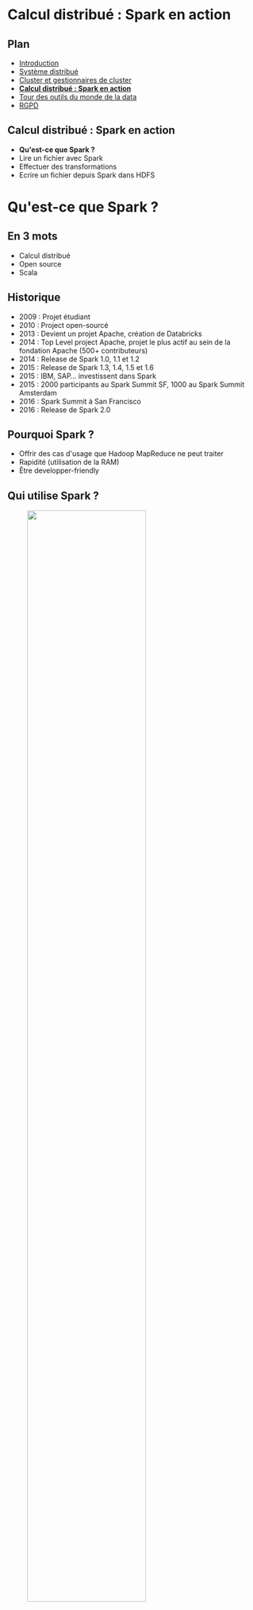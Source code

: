 # Calcul distribué : Spark en action

<!-- .slide: class="page-title" -->



## Plan

<!-- .slide: class="toc" -->

- [Introduction](#/1)
- [Système distribué](#/2)
- [Cluster et gestionnaires de cluster](#/3)
- **[Calcul distribué : Spark en action](#/4)**
- [Tour des outils du monde de la data](#/5)
- [RGPD](#/6)



## Calcul distribué : Spark en action

- **Qu'est-ce que Spark ?**
- Lire un fichier avec Spark
- Effectuer des transformations
- Ecrire un fichier depuis Spark dans HDFS



# Qu'est-ce que Spark ?

<!-- .slide: class="page-title" -->



## En 3 mots

- Calcul distribué
- Open source
- Scala



## Historique

- 2009 : Projet étudiant
- 2010 : Project open-sourcé
- 2013 : Devient un projet Apache, création de Databricks
- 2014 : Top Level project Apache, projet le plus actif au sein de la fondation Apache (500+ contributeurs)
- 2014 : Release de Spark 1.0, 1.1 et 1.2
- 2015 : Release de Spark 1.3, 1.4, 1.5 et 1.6
- 2015 : IBM, SAP… investissent dans Spark
- 2015 : 2000 participants au Spark Summit SF, 1000 au Spark Summit Amsterdam
- 2016 : Spark Summit à San Francisco
- 2016 : Release de Spark 2.0



## Pourquoi Spark ?

- Offrir des cas d'usage que Hadoop MapReduce ne peut traiter 
- Rapidité (utilisation de la RAM)
- Être developper-friendly



## Qui utilise Spark ?

<figure>
      <img src="ressources/images/04_spark/spark_uses.png" style="margin: 0 auto; width: 75%"/>
</figure>



## Pourquoi faire ?

<figure>
      <img src="ressources/images/04_spark/usages.png" style="margin: 0 auto; width: 75%"/>
</figure>



## Différents langages 

<figure>
      <img src="ressources/images/04_spark/languages.png" style="margin: 0 auto; width: 75%"/>
</figure>



## Calcul distribué : Spark en action

- Qu'est-ce que Spark ?
- **Lire un fichier avec Spark**
- Effectuer des transformations
- Ecrire un fichier depuis Spark dans HDFS



# Lire un fichier avec Spark

<!-- .slide: class="page-title" -->



## Lire un fichier CSV

```scala

val diamonds = spark.
                  read.
                  option("header", "true"). 
                  option("inferSchema", "true").
                  csv("diamonds.csv") 
                  
diamonds.show(5)

+---+-----+---------+-----+-------+-----+-----+-----+----+----+----+
|_c0|carat|      cut|color|clarity|depth|table|price|   x|   y|   z|
+---+-----+---------+-----+-------+-----+-----+-----+----+----+----+
|  1| 0.23|    Ideal|    E|    SI2| 61.5|   55|  326|3.95|3.98|2.43|
|  2| 0.21|  Premium|    E|    SI1| 59.8|   61|  326|3.89|3.84|2.31|
|  3| 0.23|     Good|    E|    VS1| 56.9|   65|  327|4.05|4.07|2.31|
|  4| 0.29|  Premium|    I|    VS2| 62.4|   58|  334| 4.2|4.23|2.63|
|  5| 0.31|     Good|    J|    SI2| 63.3|   58|  335|4.34|4.35|2.75|
+---+-----+---------+-----+-------+-----+-----+-----+----+----+----+

```



## Imprimer le schéma

```scala
diamonds.printSchema

root
 |-- _c0: integer (nullable = true)
 |-- carat: double (nullable = true)
 |-- cut: string (nullable = true)
 |-- color: string (nullable = true)
 |-- clarity: string (nullable = true)
 |-- depth: double (nullable = true)
 |-- table: double (nullable = true)
 |-- price: integer (nullable = true)
 |-- x: double (nullable = true)
 |-- y: double (nullable = true)
 |-- z: double (nullable = true)
```



## Lire un fichier json

```scala
val people = spark.read.json("people.json")
people.show

+----+-------+
| age|   name|
+----+-------+
|null|Michael|
|  30|   Andy|
|  19| Justin|
+----+-------+

```



# TP 3 : Lire un fichier avec Spark

<!-- .slide: class="page-title" -->



## Calcul distribué : Spark en action

- Qu'est-ce que Spark ?
- Lire un fichier avec Spark
- **Effectuer des transformations**
- Ecrire un fichier depuis Spark dans HDFS



# Effectuer des transformations

<!-- .slide: class="page-title" -->



## Créer une table dans Spark

```scala

people.createOrReplaceTempView("people")

spark.sql("""
select * from people
""").show

+----+-------+
| age|   name|
+----+-------+
|null|Michael|
|  30|   Andy|
|  19| Justin|
+----+-------+
```



## Filtrer

```scala
val filteredPeople = spark.sql("""
select * from people where age > 20
""")

filteredPeople.show

+---+----+
|age|name|
+---+----+
| 30|Andy|
+---+----+
```



## Sélectionner
```scala
spark.sql("""
select name from people where age > 20
""").show

+----+
|name|
+----+
|Andy|
+----+
```




## Réaliser quelques statistiques 

```scala
spark.sql("""
select max(age), min(age), round(avg(age))
from people
""").show

+--------+--------+------------------+
|max(age)|min(age)|round(avg(age), 0)|
+--------+--------+------------------+
|      30|      19|              25.0|
+--------+--------+------------------+
```



# TP 4 : Effectuer des transformations avec Spark

<!-- .slide: class="page-title" -->



## Calcul distribué : Spark en action

- Qu'est-ce que Spark ?
- Lire un fichier avec Spark
- Effectuer des transformations
- **Ecrire un fichier depuis Spark dans HDFS**



# Ecrire un fichier depuis Spark dans HDFS

<!-- .slide: class="page-title" -->



## Ecrire en parquet

```scala
result.write.parquet("path")
```



## Lire du parquet

```scala
spark.read.parquet("path")
```



# TP 5 : Ecrire un fichier avec Spark

<!-- .slide: class="page-title" -->




<!-- .slide: class="page-questions" -->
